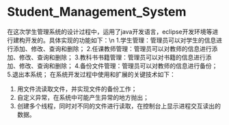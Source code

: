 # Student_Management_System
在这次学生管理系统的设计过程中，运用了java开发语言，eclipse开发环境等进行建构开发的。具体实现的功能如下：\n
  1.学生管理：管理员可以对学生的信息进行添加、修改、查询和删除；
  2.任课教师管理：管理员可以对教师的信息进行添加、修改、查询和删除；
  3.教科书书籍管理：管理员可以对书籍的信息进行添加、修改、查询和删除；
  4.备份文件管理：管理员可以对教师的信息进行备份；
  5.退出本系统；
在系统开发过程中使用和扩展的关键技术如下：
  1. 用文件流读取文件，并实现文件的备份工作；
  2. 自定义异常，在系统中可能产生异常的地方抛出；
  3. 创建多个线程，同时对不同的文件进行读取，在控制台上显示进程交互读出的数据。
